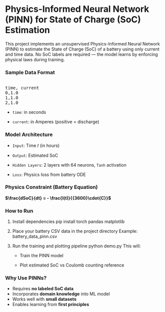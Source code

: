 # Physics-Informed Neural Network (PINN) for State of Charge (SoC) Estimation
This project implements an unsupervised Physics-Informed Neural Network (PINN) to estimate the State of Charge (SoC) of a battery using only current and time data. No SoC labels are required — the model learns by enforcing physical laws during training.

### Sample Data Format
<pre> 
time, current
0,1.0
1,1.0
2,1.0
</pre>

- `time`: in seconds

- `current`: in Amperes (positive = discharge)

### Model Architecture
- `Input`: Time 𝑡 (in hours)

- `Output`: Estimated SoC

- `Hidden Layers`: 2 layers with 64 neurons, `Tanh` activation

- `Loss`: Physics loss from battery ODE

### Physics Constraint (Battery Equation)

**$\frac{dSoC}{dt} = - \frac{I(t)}{{3600}\cdot{C}}$**

### How to Run
1. Install dependencies
    pip install torch pandas matplotlib
2. Place your battery CSV data in the project directory
    Example: battery_data_pinn.csv

3. Run the training and plotting pipeline
    python demo.py
    This will:

    - Train the PINN model

    - Plot estimated SoC vs Coulomb counting reference

### Why Use PINNs?
- Requires **no labeled SoC data**
- Incorporates **domain knowledge** into ML model
- Works well with **small datasets**
- Enables learning from **first principles**
